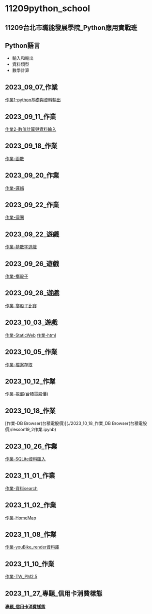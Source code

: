 # 11209python_school
## 11209台北市職能發展學院_Python應用實戰班
## Python語言
- 輸入和輸出
- 資料類型
- 數學計算

## 2023_09_07_作業
[作業1-python基礎與資料輸出](./2023_09_07_作業_python基礎與資料輸出/python基礎與資料輸出.ipynb)

## 2023_09_11_作業
[作業2-數值計算與資料輸入](./2023_09_11_作業_數值計算與資料輸入/數值計算與資料輸入.ipynb)

## 2023_09_18_作業
[作業-函數](./2023_09_18_作業_函數/lesson6_2.ipynb)

## 2023_09_20_作業
[作業-邏輯](./2023_09_20_作業_邏輯/2023_09_20作業.ipynb)

## 2023_09_22_作業
[作業-迴圈](./2023_09_22_作業_迴圈/lesson8_作業.ipynb)

## 2023_09_22_遊戲
[作業-猜數字遊戲](./2023_09_22_遊戲_猜數字遊戲/lesson9_3作業.ipynb)

## 2023_09_26_遊戲
[作業-擲骰子](./2023_09_26_遊戲_擲骰子/lesson10_4作業.ipynb)

## 2023_09_28_遊戲
[作業-擲骰子比賽](./2023_09_28_遊戲_擲骰子比賽/lesson12_3_作業Debug.ipynb)

## 2023_10_03_遊戲
[作業-StaticWeb](https://staticweb-iwzp.onrender.com)
[作業-html](./2023_10_03_遊戲_StaticWeb/homeMap.ipynb)

## 2023_10_05_作業
[作業-檔案存取](./2023_10_05_作業_檔案存取/lesson14作業.ipynb)

## 2023_10_12_作業
[作業-視窗(台積電股價)](./2023_10_12_作業_視窗(台積電股價)/lesson18作業.py)

## 2023_10_18_作業
[作業-DB Browser(台積電股價)](./2023_10_18_作業_DB Browser(台積電股價)/lesson19_2作業.ipynb)

## 2023_10_26_作業
[作業-SQLite資料匯入](./2023_10_26_作業_SQLite資料匯入/lesson19_SQL-231026/index.py)

## 2023_11_01_作業
[作業-資料search](./2023_11_01_作業_資料search/2023_11_1作業/index.py)

## 2023_11_02_作業
[作業-HomeMap](./2023_10_26_作業_SQLite資料匯入/homeMap.ipynb)

## 2023_11_08_作業
[作業-youBike_render資料庫](./2023_11_08_作業_youBike_render資料庫/1108.ipynb)

## 2023_11_10_作業
[作業-TW_PM2.5](./2023_11_10_作業_TW_PM2.5/index.py)

## 2023_11_27_專題_信用卡消費樣態
#### [專題_信用卡消費樣態](./..__creditCard__/blob/main__/main.py)


